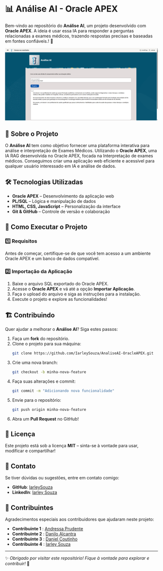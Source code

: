# 📊 Análise AI - Oracle APEX

Bem-vindo ao repositório do **Análise AI**, um projeto desenvolvido com **Oracle APEX**. A ideia é usar essa IA para responder a perguntas relacionadas a exames médicos, trazendo respostas precisas e baseadas em fontes confiáveis.! 🚀

![Interface do Análise AI](image/TelaInicial.png)

## 🌟 Sobre o Projeto
O **Análise AI** tem como objetivo fornecer uma plataforma interativa para análise e interpretação de Exames Médicos. Utilizando o **Oracle APEX**, 
uma IA RAG desenvolvida no Oracle APEX, focada na Interpretação de exames médicos. Conseguimos criar uma aplicação web eficiente e acessível para qualquer usuário interessado em IA e análise de dados.

## 🛠 Tecnologias Utilizadas
- **Oracle APEX** – Desenvolvimento da aplicação web
- **PL/SQL** – Lógica e manipulação de dados
- **HTML, CSS, JavaScript** – Personalização da interface
- **Git & GitHub** – Controle de versão e colaboração

## 🚀 Como Executar o Projeto

### 1️⃣ Requisitos
Antes de começar, certifique-se de que você tem acesso a um ambiente Oracle APEX e um banco de dados compatível.

### 2️⃣ Importação da Aplicação
1. Baixe o arquivo SQL exportado do Oracle APEX.
2. Acesse o **Oracle APEX** e vá até a opção **Importar Aplicação**.
3. Faça o upload do arquivo e siga as instruções para a instalação.
4. Execute o projeto e explore as funcionalidades!

## 🏗 Contribuindo
Quer ajudar a melhorar o **Análise AI**? Siga estes passos:
1. Faça um **fork** do repositório.
2. Clone o projeto para sua máquina:
   ```bash
   git clone https://github.com/IarleySouza/AnaliseAI-OracleAPEX.git
   ```
3. Crie uma nova branch:
   ```bash
   git checkout -b minha-nova-feature
   ```
4. Faça suas alterações e commit:
   ```bash
   git commit -m "Adicionando nova funcionalidade"
   ```
5. Envie para o repositório:
   ```bash
   git push origin minha-nova-feature
   ```
6. Abra um **Pull Request** no GitHub!

## 📄 Licença
Este projeto está sob a licença **MIT** – sinta-se à vontade para usar, modificar e compartilhar!

## 💬 Contato
Se tiver dúvidas ou sugestões, entre em contato comigo:
- **GitHub**: [IarleySouza](https://github.com/IarleySouza)
- **LinkedIn**: [Iarley Souza](https://www.linkedin.com/in/iarley-souza/)


## 🤝 Contribuintes
Agradecimentos especiais aos contribuidores que ajudaram neste projeto:
- **Contribuinte 1** : [Andressa Prudente](https://www.linkedin.com/in/andressa-prudente-morais/)
- **Contribuinte 2** : [Danilo Alcantra](https://www.linkedin.com/in/danilo-alcantara-096094210/)
- **Contribuinte 3** : [Daniel Coutinho](https://www.linkedin.com/in/danielmcoutinho/)
- **Contribuinte 4** : [Iarley Souza](https://www.linkedin.com/in/iarley-souza/)

---
✨ *Obrigado por visitar este repositório! Fique à vontade para explorar e contribuir!* 🚀
